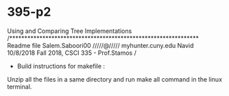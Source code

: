 # 395-p2
Using and  Comparing Tree Implementations
/***************************************************************
Readme file
Salem.Saboori00 /////@///// myhunter.cuny.edu
Navid 
10/8/2018
Fall 2018, CSCI 335 - Prof.Stamos
/

- Build instructions for makefile : 

Unzip all the files in a same directory and run make all command in the linux terminal.
